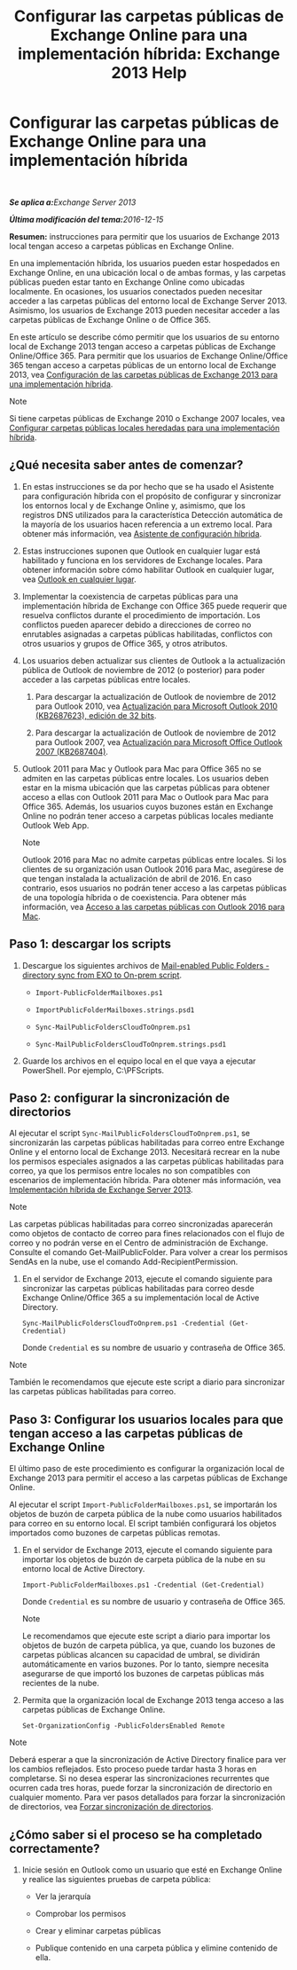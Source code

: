 ﻿---
title: 'Configurar las carpetas públicas de Exchange Online para una implementación híbrida: Exchange 2013 Help'
TOCTitle: Configurar las carpetas públicas de Exchange Online para una implementación híbrida
ms:assetid: d979edb3-967b-4431-8beb-0c236bf7f56d
ms:mtpsurl: https://technet.microsoft.com/es-es/library/Mt729076(v=EXCHG.150)
ms:contentKeyID: 72768736
ms.date: 04/23/2018
mtps_version: v=EXCHG.150
ms.translationtype: HT
---

# Configurar las carpetas públicas de Exchange Online para una implementación híbrida

 

_<strong>Se aplica a:</strong>Exchange Server 2013_

_<strong>Última modificación del tema:</strong>2016-12-15_

**Resumen:** instrucciones para permitir que los usuarios de Exchange 2013 local tengan acceso a carpetas públicas en Exchange Online.

En una implementación híbrida, los usuarios pueden estar hospedados en Exchange Online, en una ubicación local o de ambas formas, y las carpetas públicas pueden estar tanto en Exchange Online como ubicadas localmente. En ocasiones, los usuarios conectados pueden necesitar acceder a las carpetas públicas del entorno local de Exchange Server 2013. Asimismo, los usuarios de Exchange 2013 pueden necesitar acceder a las carpetas públicas de Exchange Online o de Office 365.

En este artículo se describe cómo permitir que los usuarios de su entorno local de Exchange 2013 tengan acceso a carpetas públicas de Exchange Online/Office 365. Para permitir que los usuarios de Exchange Online/Office 365 tengan acceso a carpetas públicas de un entorno local de Exchange 2013, vea [Configuración de las carpetas públicas de Exchange 2013 para una implementación híbrida](configure-exchange-2013-public-folders-for-a-hybrid-deployment-exchange-2013-help.md).


> [!NOTE]
> Si tiene carpetas públicas de Exchange&nbsp;2010 o Exchange&nbsp;2007 locales, vea <A href="configure-legacy-on-premises-public-folders-for-a-hybrid-deployment-exchange-2013-help.md">Configurar carpetas públicas locales heredadas para una implementación híbrida</A>.



## ¿Qué necesita saber antes de comenzar?

1.  En estas instrucciones se da por hecho que se ha usado el Asistente para configuración híbrida con el propósito de configurar y sincronizar los entornos local y de Exchange Online y, asimismo, que los registros DNS utilizados para la característica Detección automática de la mayoría de los usuarios hacen referencia a un extremo local. Para obtener más información, vea [Asistente de configuración híbrida](hybrid-configuration-wizard-exchange-2013-help.md).

2.  Estas instrucciones suponen que Outlook en cualquier lugar está habilitado y funciona en los servidores de Exchange locales. Para obtener información sobre cómo habilitar Outlook en cualquier lugar, vea [Outlook en cualquier lugar](https://technet.microsoft.com/es-es/library/bb123741\(v=exchg.150\)).

3.  Implementar la coexistencia de carpetas públicas para una implementación híbrida de Exchange con Office 365 puede requerir que resuelva conflictos durante el procedimiento de importación. Los conflictos pueden aparecer debido a direcciones de correo no enrutables asignadas a carpetas públicas habilitadas, conflictos con otros usuarios y grupos de Office 365, y otros atributos.

4.  Los usuarios deben actualizar sus clientes de Outlook a la actualización pública de Outlook de noviembre de 2012 (o posterior) para poder acceder a las carpetas públicas entre locales.
    
    1.  Para descargar la actualización de Outlook de noviembre de 2012 para Outlook 2010, vea [Actualización para Microsoft Outlook 2010 (KB2687623), edición de 32 bits](https://www.microsoft.com/es-es/download/details.aspx?id=35702).
    
    2.  Para descargar la actualización de Outlook de noviembre de 2012 para Outlook 2007, vea [Actualización para Microsoft Office Outlook 2007 (KB2687404)](https://www.microsoft.com/es-es/download/details.aspx?id=35718).

5.  Outlook 2011 para Mac y Outlook para Mac para Office 365 no se admiten en las carpetas públicas entre locales. Los usuarios deben estar en la misma ubicación que las carpetas públicas para obtener acceso a ellas con Outlook 2011 para Mac o Outlook para Mac para Office 365. Además, los usuarios cuyos buzones están en Exchange Online no podrán tener acceso a carpetas públicas locales mediante Outlook Web App.
    

    > [!NOTE]
    > Outlook 2016 para Mac no admite carpetas públicas entre locales. Si los clientes de su organización usan Outlook 2016 para Mac, asegúrese de que tengan instalada la actualización de abril de 2016. En caso contrario, esos usuarios no podrán tener acceso a las carpetas públicas de una topología híbrida o de coexistencia. Para obtener más información, vea <A href="https://technet.microsoft.com/es-es/library/mt788631(v=exchg.150)">Acceso a las carpetas públicas con Outlook 2016 para Mac</A>.



## Paso 1: descargar los scripts

1.  Descargue los siguientes archivos de [Mail-enabled Public Folders - directory sync from EXO to On-prem script](https://go.microsoft.com/fwlink/p/?linkid=797795).
    
      - `Import-PublicFolderMailboxes.ps1`
    
      - `ImportPublicFolderMailboxes.strings.psd1`
    
      - `Sync-MailPublicFoldersCloudToOnprem.ps1`
    
      - `Sync-MailPublicFoldersCloudToOnprem.strings.psd1`

2.  Guarde los archivos en el equipo local en el que vaya a ejecutar PowerShell. Por ejemplo, C:\\PFScripts.

## Paso 2: configurar la sincronización de directorios

Al ejecutar el script `Sync-MailPublicFoldersCloudToOnprem.ps1`, se sincronizarán las carpetas públicas habilitadas para correo entre Exchange Online y el entorno local de Exchange 2013. Necesitará recrear en la nube los permisos especiales asignados a las carpetas públicas habilitadas para correo, ya que los permisos entre locales no son compatibles con escenarios de implementación híbrida. Para obtener más información, vea [Implementación híbrida de Exchange Server 2013](exchange-server-hybrid-deployments-exchange-2013-help.md).


> [!NOTE]
> Las carpetas públicas habilitadas para correo sincronizadas aparecerán como objetos de contacto de correo para fines relacionados con el flujo de correo y no podrán verse en el Centro de administración de Exchange. Consulte el comando Get-MailPublicFolder. Para volver a crear los permisos SendAs en la nube, use el comando Add-RecipientPermission.



1.  En el servidor de Exchange 2013, ejecute el comando siguiente para sincronizar las carpetas públicas habilitadas para correo desde Exchange Online/Office 365 a su implementación local de Active Directory.
    
        Sync-MailPublicFoldersCloudToOnprem.ps1 -Credential (Get-Credential)
    
    Donde `Credential` es su nombre de usuario y contraseña de Office 365.


> [!NOTE]
> También le recomendamos que ejecute este script a diario para sincronizar las carpetas públicas habilitadas para correo.



## Paso 3: Configurar los usuarios locales para que tengan acceso a las carpetas públicas de Exchange Online

El último paso de este procedimiento es configurar la organización local de Exchange 2013 para permitir el acceso a las carpetas públicas de Exchange Online.

Al ejecutar el script `Import-PublicFolderMailboxes.ps1`, se importarán los objetos de buzón de carpeta pública de la nube como usuarios habilitados para correo en su entorno local. El script también configurará los objetos importados como buzones de carpetas públicas remotas.

1.  En el servidor de Exchange 2013, ejecute el comando siguiente para importar los objetos de buzón de carpeta pública de la nube en su entorno local de Active Directory.
    
        Import-PublicFolderMailboxes.ps1 -Credential (Get-Credential)
    
    Donde `Credential` es su nombre de usuario y contraseña de Office 365.
    

    > [!NOTE]
    > Le recomendamos que ejecute este script a diario para importar los objetos de buzón de carpeta pública, ya que, cuando los buzones de carpetas públicas alcancen su capacidad de umbral, se dividirán automáticamente en varios buzones. Por lo tanto, siempre necesita asegurarse de que importó los buzones de carpetas públicas más recientes de la nube.



2.  Permita que la organización local de Exchange 2013 tenga acceso a las carpetas públicas de Exchange Online.
    
        Set-OrganizationConfig -PublicFoldersEnabled Remote


> [!NOTE]
> Deberá esperar a que la sincronización de Active&nbsp;Directory finalice para ver los cambios reflejados. Esto proceso puede tardar hasta 3 horas en completarse. Si no desea esperar las sincronizaciones recurrentes que ocurren cada tres horas, puede forzar la sincronización de directorio en cualquier momento. Para ver pasos detallados para forzar la sincronización de directorios, vea <A href="http://technet.microsoft.com/es-es/library/jj151771.aspx">Forzar sincronización de directorios</A>.



## ¿Cómo saber si el proceso se ha completado correctamente?

1.  Inicie sesión en Outlook como un usuario que esté en Exchange Online y realice las siguientes pruebas de carpeta pública:
    
      - Ver la jerarquía
    
      - Comprobar los permisos
    
      - Crear y eliminar carpetas públicas
    
      - Publique contenido en una carpeta pública y elimine contenido de ella.

